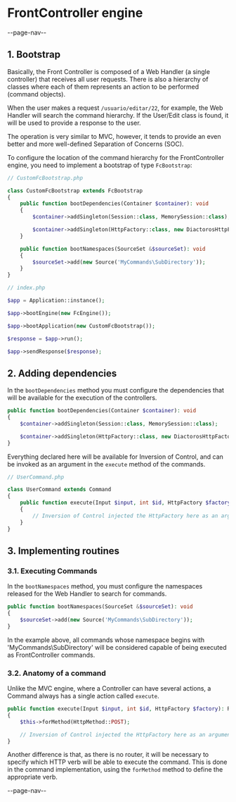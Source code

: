 # FrontController engine

--page-nav--

## 1. Bootstrap

Basically, the Front Controller is composed of a Web Handler (a single controller)
that receives all user requests. There is also a hierarchy of classes where each
of them represents an action to be performed (command objects).

When the user makes a request `/usuario/editar/22`, for example, the Web Handler
will search the command hierarchy. If the User/Edit class is found, it will be
used to provide a response to the user.

The operation is very similar to MVC, however, it tends to provide an even better
and more well-defined Separation of Concerns (SOC).

To configure the location of the command hierarchy for the FrontController engine,
you need to implement a bootstrap of type `FcBootstrap`:

```php
// CustomFcBootstrap.php

class CustomFcBootstrap extends FcBootstrap
{
    public function bootDependencies(Container $container): void
    {
        $container->addSingleton(Session::class, MemorySession::class);

        $container->addSingleton(HttpFactory::class, new DiactorosHttpFactory());
    }

    public function bootNamespaces(SourceSet &$sourceSet): void
    {
        $sourceSet->add(new Source('MyCommands\SubDirectory'));
    }
}
```

```php
// index.php

$app = Application::instance();

$app->bootEngine(new FcEngine());

$app->bootApplication(new CustomFcBootstrap());

$response = $app->run();

$app->sendResponse($response);
```

## 2. Adding dependencies

In the `bootDependencies` method you must configure the dependencies that will
be available for the execution of the controllers.

```php
public function bootDependencies(Container $container): void
{
    $container->addSingleton(Session::class, MemorySession::class);

    $container->addSingleton(HttpFactory::class, new DiactorosHttpFactory());
}
```

Everything declared here will be available for Inversion of Control, and can be
invoked as an argument in the `execute` method of the commands.

```php
// UserCommand.php

class UserCommand extends Command
{
    public function execute(Input $input, int $id, HttpFactory $factory): ResponseInterface
    {
        // Inversion of Control injected the HttpFactory here as an argument
    }
}
```

## 3. Implementing routines

### 3.1. Executing Commands

In the `bootNamespaces` method, you must configure the namespaces released for
the Web Handler to search for commands.

```php
public function bootNamespaces(SourceSet &$sourceSet): void
{
    $sourceSet->add(new Source('MyCommands\SubDirectory'));
}
```

In the example above, all commands whose namespace begins with 'MyCommands\SubDirectory'
will be considered capable of being executed as FrontController commands.

### 3.2. Anatomy of a command

Unlike the MVC engine, where a Controller can have several actions, a Command
always has a single action called `execute`.

```php
public function execute(Input $input, int $id, HttpFactory $factory): ResponseInterface
{
    $this->forMethod(HttpMethod::POST);

    // Inversion of Control injected the HttpFactory here as an argument
}
```

Another difference is that, as there is no router, it will be necessary to
specify which HTTP verb will be able to execute the command. This is done in the
command implementation, using the `forMethod` method to define the appropriate verb.

--page-nav--
